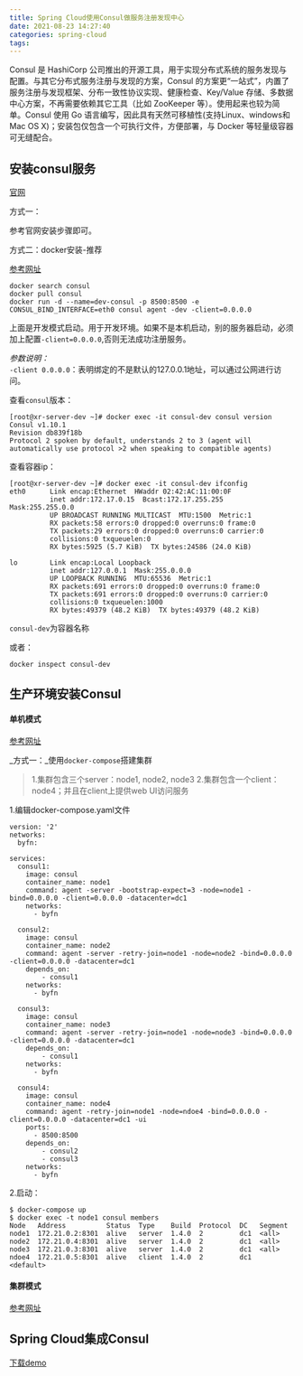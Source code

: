 ```yaml
---
title: Spring Cloud使用Consul做服务注册发现中心
date: 2021-08-23 14:27:40
categories: spring-cloud
tags:
---
```


Consul 是 HashiCorp 公司推出的开源工具，用于实现分布式系统的服务发现与配置。与其它分布式服务注册与发现的方案，Consul 的方案更“一站式”，内置了服务注册与发现框架、分布一致性协议实现、健康检查、Key/Value 存储、多数据中心方案，不再需要依赖其它工具（比如 ZooKeeper 等）。使用起来也较为简单。Consul 使用 Go 语言编写，因此具有天然可移植性(支持Linux、windows和Mac OS X)；安装包仅包含一个可执行文件，方便部署，与 Docker 等轻量级容器可无缝配合。

## 安装consul服务

[官网](https://learn.hashicorp.com/tutorials/consul/get-started-install?in=consul/getting-started)

方式一：    

参考官网安装步骤即可。

方式二：docker安装-推荐

[参考网址](https://hub.docker.com/_/consul)

```shell
docker search consul
docker pull consul
docker run -d --name=dev-consul -p 8500:8500 -e CONSUL_BIND_INTERFACE=eth0 consul agent -dev -client=0.0.0.0
```
上面是开发模式启动。用于开发环境。如果不是本机启动，别的服务器启动，必须加上配置`-client=0.0.0.0`,否则无法成功注册服务。  

_参数说明：_   
`-client 0.0.0.0`：表明绑定的不是默认的127.0.0.1地址，可以通过公网进行访问。

查看`consul`版本：
```shell
[root@xr-server-dev ~]# docker exec -it consul-dev consul version
Consul v1.10.1
Revision db839f18b
Protocol 2 spoken by default, understands 2 to 3 (agent will automatically use protocol >2 when speaking to compatible agents)
```

查看容器ip：
```shell
[root@xr-server-dev ~]# docker exec -it consul-dev ifconfig
eth0      Link encap:Ethernet  HWaddr 02:42:AC:11:00:0F  
          inet addr:172.17.0.15  Bcast:172.17.255.255  Mask:255.255.0.0
          UP BROADCAST RUNNING MULTICAST  MTU:1500  Metric:1
          RX packets:58 errors:0 dropped:0 overruns:0 frame:0
          TX packets:29 errors:0 dropped:0 overruns:0 carrier:0
          collisions:0 txqueuelen:0 
          RX bytes:5925 (5.7 KiB)  TX bytes:24586 (24.0 KiB)

lo        Link encap:Local Loopback  
          inet addr:127.0.0.1  Mask:255.0.0.0
          UP LOOPBACK RUNNING  MTU:65536  Metric:1
          RX packets:691 errors:0 dropped:0 overruns:0 frame:0
          TX packets:691 errors:0 dropped:0 overruns:0 carrier:0
          collisions:0 txqueuelen:1000 
          RX bytes:49379 (48.2 KiB)  TX bytes:49379 (48.2 KiB)

```
`consul-dev`为容器名称

或者：
```shell
docker inspect consul-dev
```

## 生产环境安装Consul

#### 单机模式

[参考网址](https://www.cnblogs.com/brady-wang/p/14440649.html)

_方式一：_使用`docker-compose`搭建集群

>1.集群包含三个server：node1, node2, node3
2.集群包含一个client：node4；并且在client上提供web UI访问服务

1.编辑docker-compose.yaml文件
```shell
version: '2'
networks:
  byfn:

services:
  consul1:
    image: consul
    container_name: node1
    command: agent -server -bootstrap-expect=3 -node=node1 -bind=0.0.0.0 -client=0.0.0.0 -datacenter=dc1
    networks:
      - byfn

  consul2:
    image: consul
    container_name: node2
    command: agent -server -retry-join=node1 -node=node2 -bind=0.0.0.0 -client=0.0.0.0 -datacenter=dc1
    depends_on:
        - consul1
    networks:
      - byfn

  consul3:
    image: consul
    container_name: node3
    command: agent -server -retry-join=node1 -node=node3 -bind=0.0.0.0 -client=0.0.0.0 -datacenter=dc1
    depends_on:
        - consul1
    networks:
      - byfn

  consul4:
    image: consul
    container_name: node4
    command: agent -retry-join=node1 -node=ndoe4 -bind=0.0.0.0 -client=0.0.0.0 -datacenter=dc1 -ui 
    ports:
      - 8500:8500
    depends_on:
        - consul2
        - consul3
    networks:
      - byfn
```

2.启动：
```shell
$ docker-compose up
$ docker exec -t node1 consul members
Node   Address          Status  Type    Build  Protocol  DC   Segment
node1  172.21.0.2:8301  alive   server  1.4.0  2         dc1  <all>
node2  172.21.0.4:8301  alive   server  1.4.0  2         dc1  <all>
node3  172.21.0.3:8301  alive   server  1.4.0  2         dc1  <all>
ndoe4  172.21.0.5:8301  alive   client  1.4.0  2         dc1  <default>
```

#### 集群模式

[参考网址](https://www.cnblogs.com/user-sunli/p/14630784.html)


## Spring Cloud集成Consul

[下载demo](https://github.com/xinxiamu/mu-spring-cloud-sample/tree/master/spring-cloud-consul)


